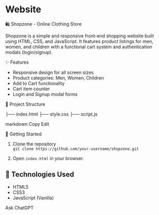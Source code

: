 # Website
🛍️ Shopzone - Online Clothing Store

Shopzone is a simple and responsive front-end shopping website built using HTML, CSS, and JavaScript. It features product listings for men, women, and children with a functional cart system and authentication modals (login/signup).

✨ Features

- Responsive design for all screen sizes
- Product categories: Men, Women, Children
- Add to Cart functionality
- Cart item counter
- Login and Signup modal forms

📁 Project Structure

├── index.html
├── style.css
├── script.js

markdown
Copy
Edit

🚀 Getting Started

1. Clone the repository  
   `git clone https://github.com/your-username/shopzone.git`

2. Open `index.html` in your browser.

## 🔧 Technologies Used

- HTML5  
- CSS3  
- JavaScript (Vanilla)








Ask ChatGPT

